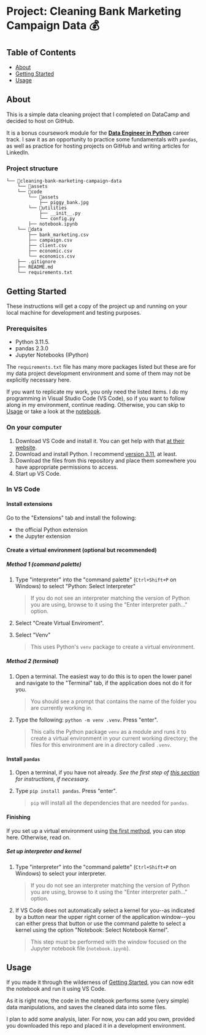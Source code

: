 # Project: Cleaning Bank Marketing Campaign Data 💰

## Table of Contents

- [About](#about)
- [Getting Started](#getting_started)
- [Usage](#usage)

## About <a name = "about"></a>

This is a simple data cleaning project that I completed on DataCamp and decided to host on GitHub.

It is a bonus coursework module for the **[Data Engineer in Python](https://app.datacamp.com/learn/career-tracks/data-engineer-in-python)** career track. I saw it as an opportunity to practice some fundamentals with `pandas`, as well as practice for hosting projects on GitHub and writing articles for LinkedIn.

### Project structure

```
└── 📁cleaning-bank-marketing-campaign-data
    └── 📁assets
    └── 📁code
        └── 📁assets
            ├── piggy_bank.jpg
        └── 📁utilities
            ├── __init__.py
            └── config.py
        ├── notebook.ipynb
    └── 📁data
        ├── bank_marketing.csv
        ├── campaign.csv
        ├── client.csv
        ├── economic.csv
        └── economics.csv
    ├── .gitignore
    ├── README.md
    └── requirements.txt
```

## Getting Started <a name = "getting_started"></a>

These instructions will get a copy of the project up and running on your local machine for development and testing purposes.

### Prerequisites

- Python 3.11.5.
- pandas 2.3.0
- Jupyter Notebooks (IPython)

The `requirements.txt` file has many more packages listed but these are for my data project development environment and some of them may not be explicitly necessary here.

If you want to replicate my work, you only need the listed items. I do my programming in Visual Studio Code (VS Code), so if you want to follow along in my environment, continue reading. Otherwise, you can skip to [Usage](#usage) or take a look at the [notebook](code/notebook.ipynb).

### On your computer

1. Download VS Code and install it. You can get help with that [at their website](https://code.visualstudio.com/download).
2. Download and install Python. I recommend [version 3.11](https://www.python.org/downloads/release/python-3119/), at least.
3. Download the files from this repository and place them somewhere you have appropriate permissions to access.
4. Start up VS Code.

### In VS Code

#### Install extensions

Go to the "Extensions" tab and install the following:
- the official Python extension
- the Jupyter extension

#### Create a virtual environment (optional but recommended)

##### Method 1 (command palette)

1. Type "interpreter" into the "command palette" (`Ctrl+Shift+P` on Windows) to select "Python: Select Interpreter"

    > If you do not see an interpreter matching the version of Python you are using, browse to it using the "Enter interpreter path..." option.

2. Select "Create Virtual Enviroment".
3. Select "Venv"

    > This uses Python's `venv` package to create a virtual environment.

##### Method 2 (terminal)

1. Open a terminal. The easiest way to do this is to open the lower panel and navigate to the "Terminal" tab, if the application does not do it for you.

    > You should see a prompt that contains the name of the folder you are currently working in.

2. Type the following: `python -m venv .venv`. Press "enter".

    > This calls the Python package `venv` as a module and runs it to create a virtual environment in your current working directory; the files for this environment are in a directory called `.venv`.

#### Install `pandas`

1. Open a terminal, if you have not already. *See the first step of [this section](#method-2-terminal) for instructions, if necessary.*
2. Type `pip install pandas`. Press "enter".

   > `pip` will install all the dependencies that are needed for `pandas`.

#### Finishing

If you set up a virtual environment using [the first method](#method-1-command-palette), you can stop here. Otherwise, read on.

##### Set up interpreter and kernel

1. Type "interpreter" into the "command palette" (`Ctrl+Shift+P` on Windows) to select your interpreter.

    > If you do not see an interpreter matching the version of Python you are using, browse to it using the "Enter interpreter path..." option.

2. If VS Code does not automatically select a kernel for you--as indicated by a button near the upper right corner of the application window--you can either press that button or use the command palette to select a kernel using the option "Notebook: Select Notebook Kernel".

    > This step must be performed with the window focused on the Jupyter notebook file (`notebook.ipynb`).

## Usage <a name = "usage"></a>

If you made it through the wilderness of [Getting Started](#getting-started), you can now edit the notebook and run it using VS Code.

As it is right now, the code in the notebook performs some (very simple) data manipulations, and saves the cleaned data into some files.

I plan to add some analysis, later. For now, you can add you own, provided you downloaded this repo and placed it in a development environment.
